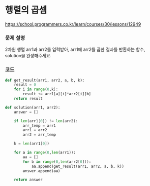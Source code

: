 # 행렬의 곱셈
https://school.programmers.co.kr/learn/courses/30/lessons/12949

### 문제 설명
2차원 행렬 arr1과 arr2를 입력받아, arr1에 arr2를 곱한 결과를 반환하는 함수, solution을 완성해주세요.

### 코드
```python
def get_result(arr1, arr2, a, b, k):
    result = 0
    for i in range(0,k):
        result += arr1[a][i]*arr2[i][b]
    return result

def solution(arr1, arr2):
    answer = []

    if len(arr1[0]) != len(arr2):
        arr_temp = arr1
        arr1 = arr2
        arr2 = arr_temp

    k = len(arr1[0])

    for a in range(0,len(arr1)):
        aa = []
        for b in range(0,len(arr2[0])):
            aa.append(get_result(arr1, arr2, a, b, k))
        answer.append(aa)

    return answer

```
